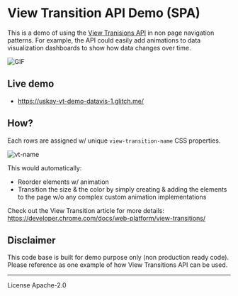 # View Transition API Demo (SPA)
This is a demo of using the [View Tranisions API](https://developer.mozilla.org/en-US/docs/Web/API/View_Transitions_API) in non page navigation patterns. For example, the API could easily add animations to data visualization dashboards to show how data changes over time.

![GIF](https://cdn.glitch.global/83e13573-94aa-4458-b845-892f2c4a4ebf/vt3.gif?v=1686202693009)

## Live demo
- https://uskay-vt-demo-datavis-1.glitch.me/

## How?
Each rows are assigned w/ unique `view-transition-name` CSS properties. 

![vt-name](https://cdn.glitch.global/83e13573-94aa-4458-b845-892f2c4a4ebf/vt-name.png?v=1686203562569)

This would automatically:
- Reorder elements w/ animation
- Transition the size & the color
by simply creating & adding the elements to the page w/o any complex custom animation implementations

Check out the View Transition article for more details: https://developer.chrome.com/docs/web-platform/view-transitions/

## Disclaimer
This code base is built for demo purpose only (non production ready code). Please reference as one example of how View Transitions API can be used.

---

License Apache-2.0